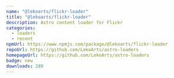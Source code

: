 ```yaml
---
name: "@lekoarts/flickr-loader"
title: "@lekoarts/flickr-loader"
description: Astro content loader for Flickr
categories:
  - loaders
  - recent
npmUrl: https://www.npmjs.com/package/@lekoarts/flickr-loader
repoUrl: https://github.com/LekoArts/astro-loaders
homepageUrl: https://github.com/LekoArts/astro-loaders
badge: new
downloads: 289
---
```

